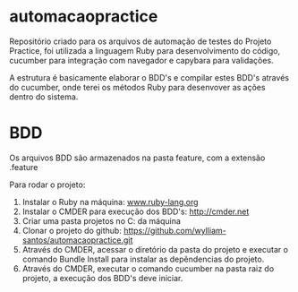 # automacaopractice

Repositório criado para os arquivos de automação de testes do Projeto Practice, foi utilizada a linguagem Ruby para desenvolvimento do código, cucumber para integração com navegador e capybara para validações.

A estrutura é basicamente elaborar o BDD's e compilar estes BDD's através do cucumber, onde terei os métodos Ruby para desenvover as ações dentro do sistema.

# BDD

Os arquivos BDD são armazenados na pasta feature, com a extensão .feature

Para rodar o projeto:

1. Instalar o Ruby na máquina: www.ruby-lang.org
3. Instalar o CMDER para execução dos BDD's: http://cmder.net
4. Criar uma pasta projetos no C: da máquina
5. Clonar o projeto do github: https://github.com/wylliam-santos/automacaopractice.git 
6. Através do CMDER, acessar o diretório da pasta do projeto e executar o comando Bundle Install para instalar as depêndencias do projeto.
7. Através do CMDER, executar o comando cucumber na pasta raiz do projeto, a execução dos BDD's deve iniciar.
